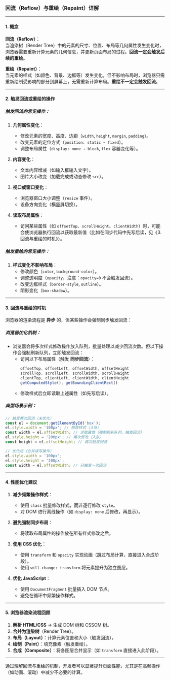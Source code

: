 ### 回流（Reflow）与重绘（Repaint）详解

---

#### **1. 概念**
**回流（Reflow）**：  
当渲染树（Render Tree）中的元素的尺寸、位置、布局等几何属性发生变化时，浏览器需要重新计算元素的几何信息，并更新页面布局的过程。**回流一定会触发后续的重绘**。

**重绘（Repaint）**：  
当元素的样式（如颜色、背景、边框等）发生变化，但不影响布局时，浏览器只需重新绘制受影响的部分到屏幕上，无需重新计算布局。**重绘不一定会触发回流**。

---

#### **2. 触发回流或重绘的操作**

##### **触发回流的常见操作**：
1. **几何属性变化**：
   - 修改元素的宽度、高度、边距（`width`, `height`, `margin`, `padding`）。
   - 改变元素的定位方式（`position: static → fixed`）。
   - 调整布局属性（`display: none → block`, `flex` 容器变化等）。

2. **内容变化**：
   - 文本内容增减（如输入框输入文字）。
   - 图片大小改变（加载完成或动态修改 `src`）。

3. **视口或窗口变化**：
   - 浏览器窗口大小调整（`resize` 事件）。
   - 设备方向变化（横竖屏切换）。

4. **读取布局属性**：
   - 访问某些属性（如 `offsetTop`、`scrollHeight`、`clientWidth`）时，可能会使浏览器执行回流以获取最新值（比如在同步代码中先写后读，见《3. 回流与重绘的时机》）。

##### **触发重绘的常见操作**：
1. **样式变化不影响布局**：
   - 修改颜色（`color`, `background-color`）。
   - 调整透明度（`opacity`，注意：`opacity=0` 不会触发回流）。
   - 改变边框样式（`border-style`, `outline`）。
   - 阴影变化（`box-shadow`）。

---

#### **3. 回流与重绘的时机**
浏览器的渲染流程是 **异步** 的，但某些操作会强制同步触发回流：

##### **浏览器优化机制**：
- 浏览器会将多次样式修改操作放入队列，批量处理以减少回流次数。但以下操作会强制刷新队列，立即触发回流：
  - 访问以下布局属性（触发 **同步回流**）：
    ```javascript
    offsetTop, offsetLeft, offsetWidth, offsetHeight
    scrollTop, scrollLeft, scrollWidth, scrollHeight
    clientTop, clientLeft, clientWidth, clientHeight
    getComputedStyle(), getBoundingClientRect()
    ```
  - 修改样式后立即读取上述属性（如先写后读）。

##### **典型场景示例**：
```javascript
// 触发两次回流（未优化）
const el = document.getElementById('box');
el.style.width = '100px'; // 修改样式（入队）
const width = el.offsetWidth; // 读取属性（强制刷新队列，触发回流）
el.style.height = '200px'; // 再次修改（入队）
const height = el.offsetHeight; // 再次触发回流

// 优化后（合并读写操作）
el.style.width = '100px';
el.style.height = '200px';
const width = el.offsetWidth; // 只触发一次回流
```

---

#### **4. 性能优化建议**
1. **减少频繁操作样式**：
   - 使用 `class` 批量修改样式，而非逐行修改 `style`。
   - 对 DOM 进行离线操作（如 `display: none` 后修改，再显示）。

2. **避免强制同步布局**：
   - 将读取布局属性的操作放在所有样式修改之后。

3. **使用 CSS 优化**：
   - 使用 `transform` 和 `opacity` 实现动画（跳过布局计算，直接进入合成阶段）。
   - 使用 `will-change: transform` 将元素提升为独立图层。

4. **优化 JavaScript**：
   - 使用 `DocumentFragment` 批量插入 DOM 节点。
   - 避免在循环中频繁操作样式。

---

#### **5. 浏览器渲染流程回顾**
1. **解析 HTML/CSS** → 生成 DOM 树和 CSSOM 树。
2. **合并为渲染树**（Render Tree）。
3. **布局（Layout）**：计算元素位置和大小（触发回流）。
4. **绘制（Paint）**：填充像素（触发重绘）。
5. **合成（Composite）**：将各图层合并显示（如 `transform` 直接进入此阶段）。

---

通过理解回流与重绘的机制，开发者可以显著提升页面性能，尤其是在高频操作（如动画、滚动）中减少不必要的计算。